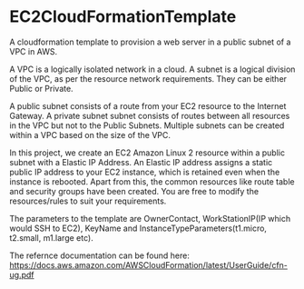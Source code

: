 # EC2CloudFormationTemplate
A cloudformation template to provision a web server in a public subnet of a VPC in AWS.

A VPC is a logically isolated network in a cloud. A subnet is a logical division of the VPC, as per the resource network requirements. They can be either Public or Private.

A public subnet consists of a route from your EC2 resource to the Internet Gateway. A private subnet subnet consists of routes between all resources in the VPC but not to the Public Subnets. Multiple subnets can be created within a VPC based on the size of the VPC. 

In this project, we create an EC2 Amazon Linux 2 resource within a public subnet with a Elastic IP Address. An Elastic IP address assigns a static public IP address to your EC2 instance, which is retained even when the instance is rebooted. Apart from this, the common resources like route table and security groups have been created. You are free to modify the resources/rules to suit your requirements. 

The parameters to the template are OwnerContact, WorkStationIP(IP which would SSH to EC2), KeyName and InstanceTypeParameters(t1.micro, t2.small, m1.large etc).

The refernce documentation can be found here: https://docs.aws.amazon.com/AWSCloudFormation/latest/UserGuide/cfn-ug.pdf
